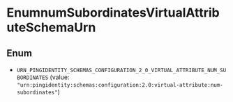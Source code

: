 

# EnumnumSubordinatesVirtualAttributeSchemaUrn

## Enum


* `URN_PINGIDENTITY_SCHEMAS_CONFIGURATION_2_0_VIRTUAL_ATTRIBUTE_NUM_SUBORDINATES` (value: `"urn:pingidentity:schemas:configuration:2.0:virtual-attribute:num-subordinates"`)



